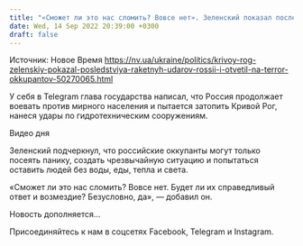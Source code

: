 ```yaml
---
title: "«Сможет ли это нас сломить? Вовсе нет». Зеленский показал последствия массированной ракетной атаки РФ на Кривой Рог"
date: Wed, 14 Sep 2022 20:39:00 +0300
draft: false
---
```

Источник: Новое Время https://nv.ua/ukraine/politics/krivoy-rog-zelenskiy-pokazal-posledstviya-raketnyh-udarov-rossii-i-otvetil-na-terror-okkupantov-50270065.html


У себя в Telegram глава государства написал, что Россия продолжает воевать против мирного населения и пытается затопить Кривой Рог, нанеся удары по гидротехническим сооружениям.

 Видео дня   

Зеленский подчеркнул, что российские оккупанты могут только посеять панику, создать чрезвычайную ситуацию и попытаться оставить людей без воды, еды, тепла и света.

«Сможет ли это нас сломить? Вовсе нет. Будет ли их справедливый ответ и возмездие? Безусловно, да», — добавил он.

Новость дополняется…

Присоединяйтесь к нам в соцсетях Facebook, Telegram и Instagram.

